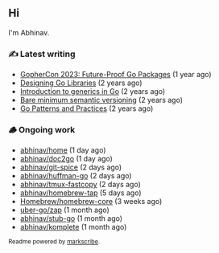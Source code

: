 ## Hi

I'm Abhinav.

### ✍️ Latest writing


- [GopherCon 2023: Future-Proof Go Packages](https://abhinavg.net/2023/09/27/future-proof-packages/) (1 year ago)
- [Designing Go Libraries](https://abhinavg.net/2022/12/06/designing-go-libraries/) (2 years ago)
- [Introduction to generics in Go](https://abhinavg.net/2022/11/23/generics-intro/) (2 years ago)
- [Bare minimum semantic versioning](https://abhinavg.net/2022/11/07/semver/) (2 years ago)
- [Go Patterns and Practices](https://abhinavg.net/2022/09/19/go-patterns-and-practices-talk/) (2 years ago)

### 🪵 Ongoing work


- [abhinav/home](https://github.com/abhinav/home) (1 day ago)
- [abhinav/doc2go](https://github.com/abhinav/doc2go) (1 day ago)
- [abhinav/git-spice](https://github.com/abhinav/git-spice) (2 days ago)
- [abhinav/huffman-go](https://github.com/abhinav/huffman-go) (2 days ago)
- [abhinav/tmux-fastcopy](https://github.com/abhinav/tmux-fastcopy) (2 days ago)
- [abhinav/homebrew-tap](https://github.com/abhinav/homebrew-tap) (5 days ago)
- [Homebrew/homebrew-core](https://github.com/Homebrew/homebrew-core) (3 weeks ago)
- [uber-go/zap](https://github.com/uber-go/zap) (1 month ago)
- [abhinav/stub-go](https://github.com/abhinav/stub-go) (1 month ago)
- [abhinav/komplete](https://github.com/abhinav/komplete) (1 month ago)

<sub>Readme powered by [markscribe](https://github.com/muesli/markscribe).</sub>
